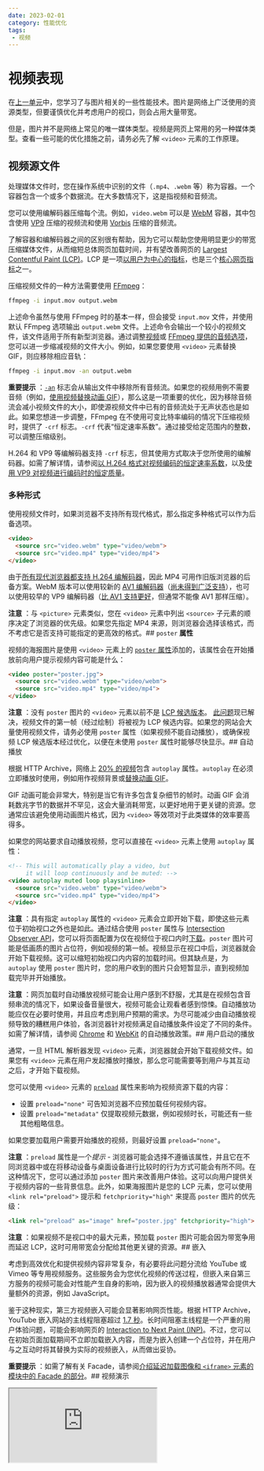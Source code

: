 ```yaml
---
date: 2023-02-01
category: 性能优化
tags:
 - 视频
---
```

# 视频表现

在[上一单元](/blogs/web/performance/image-performance)中，您学习了与图片相关的一些性能技术。图片是网络上广泛使用的资源类型，但要谨慎优化并考虑用户的视口，则会占用大量带宽。

但是，图片并不是网络上常见的唯一媒体类型。视频是网页上常用的另一种媒体类型。查看一些可能的优化措施之前，请务必先了解 `<video>` 元素的工作原理。

## 视频源文件

处理媒体文件时，您在操作系统中识别的文件（`.mp4`、`.webm` 等）称为容器。一个容器包含一个或多个数据流。在大多数情况下，这是指视频和音频流。

您可以使用编解码器压缩每个流。例如，`video.webm` 可以是 [WebM](https://www.webmproject.org/) 容器，其中包含使用 [VP9](https://en.wikipedia.org/wiki/VP9) 压缩的视频流和使用 [Vorbis](https://en.wikipedia.org/wiki/Vorbis) 压缩的音频流。

了解容器和编解码器之间的区别很有帮助，因为它可以帮助您使用明显更少的带宽压缩媒体文件，从而缩短总体网页加载时间，并有望改善网页的 [Largest Contentful Paint (LCP)](https://web.dev/articles/lcp)。LCP 是一项[以用户为中心的指标](https://web.dev/articles/user-centric-performance-metrics)，也是三个[核心网页指标](https://web.dev/articles/vitals)之一。

压缩视频文件的一种方法需要使用 [FFmpeg](https://ffmpeg.org/)：

```bash
ffmpeg -i input.mov output.webm
```

上述命令虽然与使用 FFmpeg 时的基本一样，但会接受 `input.mov` 文件，并使用默认 FFmpeg 选项输出 `output.webm` 文件。上述命令会输出一个较小的视频文件，该文件适用于所有新型浏览器。通过调整[视频](https://ffmpeg.org/ffmpeg.html#Video-Options)或 [FFmpeg 提供的音频选项](https://ffmpeg.org/ffmpeg.html#Audio-Options)，您可以进一步缩减视频的文件大小。例如，如果您要使用 `<video>` 元素替换 GIF，则应移除相应音轨：

```bash
ffmpeg -i input.mov -an output.webm
```

**重要提示** ：[`-an`](https://ffmpeg.org/ffmpeg.html#Audio-Options) 标志会从输出文件中移除所有音频流。如果您的视频用例不需要音频（例如，[使用视频替换动画 GIF](https://web.dev/articles/replace-gifs-with-videos)），那么这是一项重要的优化，因为移除音频流会减小视频文件的大小，即使源视频文件中已有的音频流处于无声状态也是如此。如果您想进一步调整，FFmpeg 在不使用可变比特率编码的情况下压缩视频时，提供了 `-crf` 标志。`-crf` 代表“恒定速率系数”。通过接受给定范围内的整数，可以调整压缩级别。

H.264 和 VP9 等编解码器支持 `-crf` 标志，但其使用方式取决于您所使用的编解码器。如需了解详情，请参阅[以 H.264 格式对视频编码的恒定速率系数](https://trac.ffmpeg.org/wiki/Encode/H.264#crf)，以及[使用 VP9 对视频进行编码时的恒定质量](https://trac.ffmpeg.org/wiki/Encode/VP9#constantq)。

### 多种形式

使用视频文件时，如果浏览器不支持所有现代格式，那么指定多种格式可以作为后备选项。

```html
<video>
  <source src="video.webm" type="video/webm">
  <source src="video.mp4" type="video/mp4">
</video>
```

由于[所有现代浏览器都支持 H.264 编解码器](https://caniuse.com/mpeg4)，因此 MP4 可用作旧版浏览器的后备方案。WebM 版本可以使用较新的 [AV1 编解码器](https://en.wikipedia.org/wiki/AV1)（[尚未得到广泛支持](https://caniuse.com/av1)），也可以使用较早的 VP9 编解码器（[比 AV1 支持更好](https://caniuse.com/webm)，但通常不能像 AV1 那样压缩）。

**注意** ：与 `<picture>` 元素类似，您在 `<video>` 元素中列出 `<source>` 子元素的顺序决定了浏览器的优先级。如果您先指定 MP4 来源，则浏览器会选择该格式，而不考虑它是否支持可能指定的更高效的格式。## `poster` **属性**

视频的海报图片是使用 `<video>` 元素上的 [`poster` 属性](https://developer.mozilla.org/docs/Web/HTML/Element/video#attr-poster)添加的，该属性会在开始播放前向用户提示视频内容可能是什么：

```html
<video poster="poster.jpg">
  <source src="video.webm" type="video/webm">
  <source src="video.mp4" type="video/mp4">
</video>
```

**注意** ：没有 `poster` 图片的 `<video>` 元素以前不是 [LCP 候选版本](https://web.dev/articles/lcp#what-elements-are-considered)。 [此问题](https://bugs.chromium.org/p/chromium/issues/detail?id=1289664)现已解决，视频文件的第一帧（经过绘制）将被视为 LCP 候选内容。如果您的网站会大量使用视频文件，请务必使用 `poster` 属性（如果视频不能自动播放），或确保视频 LCP 候选版本经过优化，以便在未使用 `poster` 属性时能够尽快显示。## 自动播放

根据 HTTP Archive，网络上 [20% 的视频](https://almanac.httparchive.org/en/2022/media#fig-37)包含 `autoplay` 属性。`autoplay` 在必须立即播放时使用，例如用作视频背景或[替换动画 GIF](https://web.dev/articles/replace-gifs-with-videos)。

GIF 动画可能会非常大，特别是当它有许多包含复杂细节的帧时。动画 GIF 会消耗数兆字节的数据并不罕见，这会大量消耗带宽，以更好地用于更关键的资源。您通常应该避免使用动画图片格式，因为 `<video>` 等效项对于此类媒体的效率要高得多。

如果您的网站要求自动播放视频，您可以直接在 `<video>` 元素上使用 `autoplay` 属性：

```html
<!-- This will automatically play a video, but
     it will loop continuously and be muted: -->
<video autoplay muted loop playsinline>
  <source src="video.webm" type="video/webm">
  <source src="video.mp4" type="video/mp4">
</video>
```

**注意** ：具有指定 `autoplay` 属性的 `<video>` 元素会立即开始下载，即使这些元素位于初始视口之外也是如此。通过结合使用 `poster` 属性与 [Intersection Observer API](https://developer.mozilla.org/docs/Web/API/Intersection_Observer_API)，您可以将页面配置为仅在视频位于视口内时[下载](https://web.dev/articles/lazy-loading-video#video-gif-replacement)。`poster` 图片可能是低画质的图片占位符，例如视频的第一帧。视频显示在视口中后，浏览器就会开始下载视频。这可以缩短初始视口内内容的加载时间。但其缺点是，为 `autoplay` 使用 `poster` 图片时，您的用户收到的图片只会短暂显示，直到视频加载完毕并开始播放。

**注意** ：网页加载时自动播放视频可能会让用户感到不舒服，尤其是在视频包含音频串流的情况下，如果设备音量很大，视频可能会让观看者感到惊悚。自动播放功能应仅在必要时使用，并且应考虑到用户预期的需求。为尽可能减少由自动播放视频导致的糟糕用户体验，各浏览器针对视频满足自动播放条件设定了不同的条件。如需了解详情，请参阅 [Chrome](https://developer.chrome.com/blog/autoplay/) 和 [WebKit](https://webkit.org/blog/7734/auto-play-policy-changes-for-macos/) 的自动播放政策。## 用户启动的播放

通常，一旦 HTML 解析器发现 `<video>` 元素，浏览器就会开始下载视频文件。如果您有 `<video>` 元素在用户发起播放时播放，那么您可能需要等到用户与其互动之后，才开始下载视频。

您可以使用 `<video>` 元素的 [`preload`](https://developer.mozilla.org/docs/Web/HTML/Element/video#attr-preload) 属性来影响为视频资源下载的内容：

* 设置 `preload="none"` 可告知浏览器不应预加载任何视频内容。
* 设置 `preload="metadata"` 仅提取视频元数据，例如视频时长，可能还有一些其他粗略信息。

如果您要加载用户需要开始播放的视频，则最好设置 `preload="none"`。

**注意** ：`preload` 属性是一个*提示* - 浏览器可能会选择不遵循该属性，并且它在不同浏览器中或在将移动设备与桌面设备进行比较时的行为方式可能会有所不同。在这种情况下，您可以通过添加 `poster` 图片来改善用户体验。这可以向用户提供关于视频内容的一些背景信息。此外，如果海报图片是您的 LCP 元素，您可以使用 `<link rel="preload">` 提示和 `fetchpriority="high"` 来提高 `poster` 图片的优先级：

```html
<link rel="preload" as="image" href="poster.jpg" fetchpriority="high">
```

**注意** ：如果视频不是视口中的最大元素，预加载 `poster` 图片可能会因为带宽争用而延迟 LCP，这时可用带宽会分配给其他更关键的资源。## 嵌入

考虑到高效优化和提供视频内容非常复杂，有必要将此问题分流给 YouTube 或 Vimeo 等专用视频服务。这些服务会为您优化视频的传送过程，但嵌入来自第三方服务的视频可能会对性能产生自身的影响，因为嵌入的视频播放器通常会提供大量额外的资源，例如 JavaScript。

鉴于这种现实，第三方视频嵌入可能会显著影响网页性能。根据 HTTP Archive，YouTube 嵌入网站的主线程阻塞超过 [1.7 秒](https://almanac.httparchive.org/en/2022/third-parties#fig-8)。长时间阻塞主线程是一个严重的用户体验问题，可能会影响网页的 [Interaction to Next Paint (INP)](https://web.dev/articles/inp)。不过，您可以在初始页面加载期间不立即加载嵌入内容，而是为嵌入创建一个占位符，并在用户与之互动时将其替换为实际的视频嵌入，从而做出妥协。

**重要提示** ：如需了解有关 Facade，请参阅[介绍延迟加载图像和 `<iframe>` 元素的模块中的 Facade 的部分](/blogs/web/performance/lazy-load-images-and-iframe-elements#facades)。## 视频演示

<iframe allow="camera; clipboard-read; clipboard-write; encrypted-media; geolocation; microphone; midi" loading="lazy" src="https://glitch.com/embed/#!/embed/learn-performance-video?attributionHidden=true&amp;sidebarCollapsed=true&amp;previewSize=100" data-darkreader-inline-border-top="" data-darkreader-inline-border-right="" data-darkreader-inline-border-bottom="" data-darkreader-inline-border-left="" data-title="学习效果视频"></iframe>

